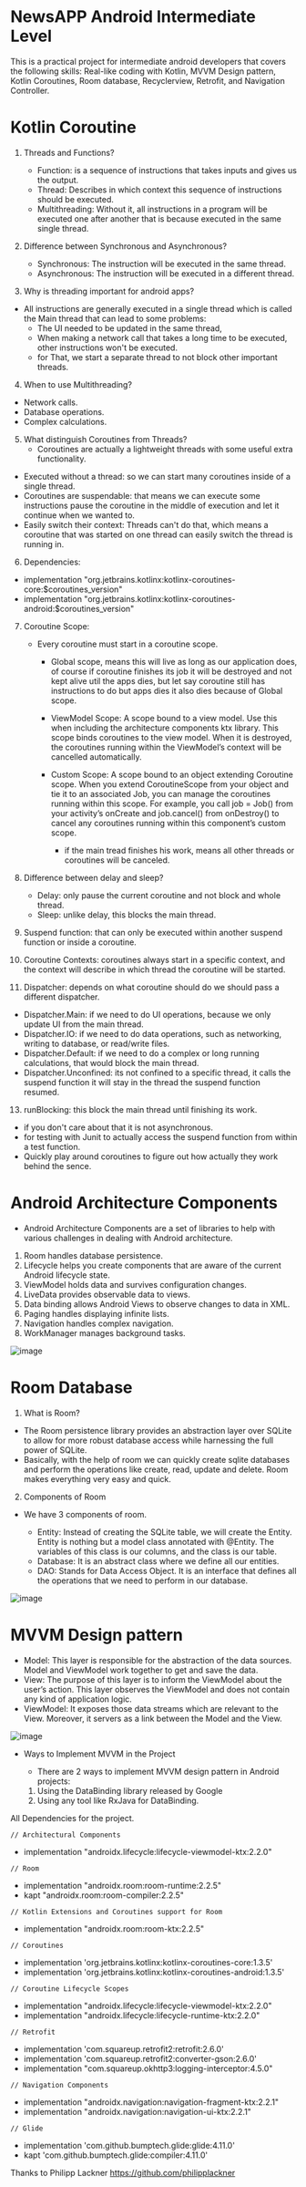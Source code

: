 # NewsAPP Android Intermediate Level

This is a practical project for intermediate android developers that covers the following skills: Real-like coding with Kotlin, MVVM Design pattern, Kotlin Coroutines, Room database, Recyclerview, Retrofit, and Navigation Controller.

# Kotlin Coroutine

1. Threads and Functions?
   - Function: is a sequence of instructions that takes inputs and gives us the output.
   - Thread: Describes in which context this sequence of instructions should be executed. 
   - Multithreading: Without it, all instructions in a program will be executed one after another that is because executed in the same single thread.

2. Difference between Synchronous and Asynchronous?
   - Synchronous: The instruction will be executed in the same thread.
   - Asynchronous: The instruction will be executed in a different thread.
   
3. Why is threading important for android apps?
  - All instructions are generally executed in a single thread which is called the Main thread that can lead to some problems:
    - The UI needed to be updated in the same thread,
    - When making a network call that takes a long time to be executed, other instructions won't be executed.
     - for That, we start a separate thread to not block other important threads.

4. When to use Multithreading?
  - Network calls. 
  - Database operations. 
  - Complex calculations.

5. What distinguish Coroutines from Threads?
   - Coroutines are actually a lightweight threads with some useful extra functionality.
  - Executed without a thread: so we can start many coroutines inside of a single thread.
  - Coroutines are suspendable: that means we can execute some instructions pause the coroutine in the middle of execution and let it continue when we wanted to.
  - Easily switch their context: Threads can't do that, which means a coroutine that was started on one thread can easily switch the thread is running in.
     
6. Dependencies:

  - implementation "org.jetbrains.kotlinx:kotlinx-coroutines-core:$coroutines_version"
  - implementation "org.jetbrains.kotlinx:kotlinx-coroutines-android:$coroutines_version"

7. Coroutine Scope:
   - Every coroutine must start in a coroutine scope.
     - Global scope, means this will live as long as our application does,  
       of course if coroutine finishes its job it will be destroyed and not kept alive util the apps dies,
       but let say coroutine still has instructions to do but apps dies it also dies because of Global scope.
       
     - ViewModel Scope: A scope bound to a view model. Use this when including the architecture components ktx library. 
       This scope binds coroutines to the view model. When it is destroyed, the coroutines running within the ViewModel’s context will be cancelled automatically.
     - Custom Scope: A scope bound to an object extending Coroutine scope. When you extend CoroutineScope from your object and tie it to an associated Job, you can manage the coroutines running within this scope. For example, you call job = Job() from your activity’s onCreate and job.cancel() from onDestroy() to cancel any coroutines running within this component’s custom scope.
       - if the main tread finishes his work, means all other threads or coroutines will be canceled.
     
    
9. Difference between delay and sleep?
   - Delay: only pause the current coroutine and not block and whole thread.
   - Sleep: unlike delay, this blocks the main thread.
   
10. Suspend function: that can only be executed within another suspend function or inside a coroutine.

11. Coroutine Contexts: coroutines always start in a specific context, and the context will describe in which thread the coroutine will be started.

12. Dispatcher: depends on what coroutine should do we should pass a different dispatcher.
   - Dispatcher.Main: if we need to do UI operations, because we only update UI from the main thread. 
   - Dispatcher.IO: if we need to do data operations, such as networking, writing to database, or read/write files. 
   - Dispatcher.Default: if we need to do a complex or long running calculations, that would block the main thread. 
   - Dispatcher.Unconfined: its not confined to a specific thread, it calls the suspend function it will stay in the thread the suspend function resumed. 
    
13. runBlocking: this block the main thread until finishing its work.
   - if you don't care about that it is not asynchronous. 
   - for testing with Junit to actually access the suspend function from within a test function.
   - Quickly play around coroutines to figure out how actually they work behind the sence.

# Android Architecture Components

 - Android Architecture Components are a set of libraries to help with various challenges in dealing with Android architecture.
 
1. Room handles database persistence.
2. Lifecycle helps you create components that are aware of the current Android lifecycle state.
3. ViewModel holds data and survives configuration changes.
4. LiveData provides observable data to views.
5. Data binding allows Android Views to observe changes to data in XML.
6. Paging handles displaying infinite lists.
7. Navigation handles complex navigation.
8. WorkManager manages background tasks.

![image](https://user-images.githubusercontent.com/26491505/137820045-2505a1d1-b0de-431f-bb45-69b2ee7eec7d.png)

# Room Database

1. What is Room?

  - The Room persistence library provides an abstraction layer over SQLite to allow for more robust database access while harnessing the full power of SQLite.
  - Basically, with the help of room we can quickly create sqlite databases and perform the operations like create, read, update and delete. Room makes everything very easy and quick.

2. Components of Room

  - We have 3 components of room.
   
    - Entity: Instead of creating the SQLite table, we will create the Entity. Entity is nothing but a model class annotated with @Entity. The variables of this class is our columns, and the class is our table.
    - Database: It is an abstract class where we define all our entities.
    - DAO: Stands for Data Access Object. It is an interface that defines all the operations that we need to perform in our database.

![image](https://user-images.githubusercontent.com/26491505/137813145-a1347b9c-35a8-49a3-9642-02b23d4a3e17.png)

   
# MVVM Design pattern

   - Model: This layer is responsible for the abstraction of the data sources. Model and ViewModel work together to get and save the data.
   - View: The purpose of this layer is to inform the ViewModel about the user’s action. This layer observes the ViewModel and does not contain any kind of application logic.
   - ViewModel: It exposes those data streams which are relevant to the View. Moreover, it servers as a link between the Model and the View.
   
![image](https://user-images.githubusercontent.com/26491505/137802023-883c2834-3b90-479a-ada8-f8ad129d4021.png)

                  
- Ways to Implement MVVM in the Project
   - There are 2 ways to implement MVVM design pattern in Android projects:

  1. Using the DataBinding library released by Google
  2. Using any tool like RxJava for DataBinding.
                   
                  
 All Dependencies for the project.

    // Architectural Components
    
   - implementation "androidx.lifecycle:lifecycle-viewmodel-ktx:2.2.0"

    // Room
   - implementation "androidx.room:room-runtime:2.2.5"
   - kapt "androidx.room:room-compiler:2.2.5"

    // Kotlin Extensions and Coroutines support for Room
   - implementation "androidx.room:room-ktx:2.2.5"

    // Coroutines
   - implementation 'org.jetbrains.kotlinx:kotlinx-coroutines-core:1.3.5'
   - implementation 'org.jetbrains.kotlinx:kotlinx-coroutines-android:1.3.5'

    // Coroutine Lifecycle Scopes
   - implementation "androidx.lifecycle:lifecycle-viewmodel-ktx:2.2.0"
   - implementation "androidx.lifecycle:lifecycle-runtime-ktx:2.2.0"

    // Retrofit
   - implementation 'com.squareup.retrofit2:retrofit:2.6.0'
   - implementation 'com.squareup.retrofit2:converter-gson:2.6.0'
   - implementation "com.squareup.okhttp3:logging-interceptor:4.5.0"

    // Navigation Components
   - implementation "androidx.navigation:navigation-fragment-ktx:2.2.1"
   - implementation "androidx.navigation:navigation-ui-ktx:2.2.1"

    // Glide
   - implementation 'com.github.bumptech.glide:glide:4.11.0'
   - kapt 'com.github.bumptech.glide:compiler:4.11.0'
  
  Thanks to Philipp Lackner
  https://github.com/philipplackner
